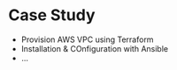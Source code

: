 # Case Study

- Provision AWS VPC using Terraform
- Installation & COnfiguration with Ansible
- ...


